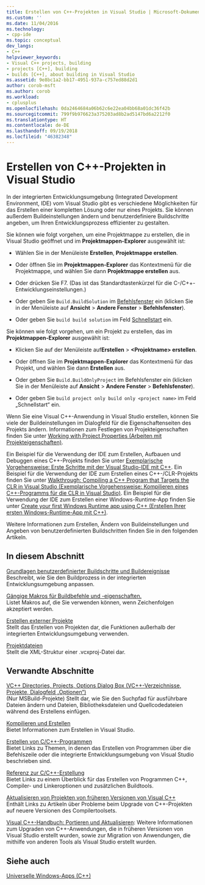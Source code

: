 ```yaml
---
title: Erstellen von C++-Projekten in Visual Studio | Microsoft-Dokumentation
ms.custom: ''
ms.date: 11/04/2016
ms.technology:
- cpp-ide
ms.topic: conceptual
dev_langs:
- C++
helpviewer_keywords:
- Visual C++ projects, building
- projects [C++], building
- builds [C++], about building in Visual Studio
ms.assetid: 9e8bc1a2-bb17-4951-937a-c757ed88d2d1
author: corob-msft
ms.author: corob
ms.workload:
- cplusplus
ms.openlocfilehash: 0da2464684a06b62c6e22ea04bb68a01dc36f42b
ms.sourcegitcommit: 799f9b976623a375203ad8b2ad5147bd6a2212f0
ms.translationtype: HT
ms.contentlocale: de-DE
ms.lasthandoff: 09/19/2018
ms.locfileid: "46382348"
---
```

# <a name="building-c-projects-in-visual-studio"></a>Erstellen von C++-Projekten in Visual Studio

In der integrierten Entwicklungsumgebung (Integrated Development Environment, IDE) vom Visual Studio gibt es verschiedene Möglichkeiten für das Erstellen einer kompletten Lösung oder nur eines Projekts. Sie können außerdem Buildeinstellungen ändern und benutzerdefiniere Buildschritte angeben, um Ihren Entwicklungsprozess effizienter zu gestalten.

Sie können wie folgt vorgehen, um eine Projektmappe zu erstellen, die in Visual Studio geöffnet und im **Projektmappen-Explorer** ausgewählt ist:

- Wählen Sie in der Menüleiste **Erstellen**, **Projektmappe erstellen**.

- Oder öffnen Sie im **Projektmappen-Explorer** das Kontextmenü für die Projektmappe, und wählen Sie dann **Projektmappe erstellen** aus.

- Oder drücken Sie F7. (Das ist das Standardtastenkürzel für die C-/C++-Entwicklungseinstellungen.)

- Oder geben Sie `Build.BuildSolution` im [Befehlsfenster](/visualstudio/ide/reference/command-window) ein (klicken Sie in der Menüleiste auf **Ansicht** > **Andere Fenster** > **Befehlsfenster**).

- Oder geben Sie `build build solution` im Feld [Schnellstart](/visualstudio/ide/reference/quick-launch-environment-options-dialog-box) ein.

Sie können wie folgt vorgehen, um ein Projekt zu erstellen, das im **Projektmappen-Explorer** ausgewählt ist:

- Klicken Sie auf der Menüleiste auf**Erstellen** > **\<Projektname> erstellen**.

- Oder öffnen Sie im **Projektmappen-Explorer** das Kontextmenü für das Projekt, und wählen Sie dann **Erstellen** aus.

- Oder geben Sie `Build.BuildOnlyProject` im Befehlsfenster ein (klicken Sie in der Menüleiste auf **Ansicht** > **Andere Fenster** > **Befehlsfenster**).

- Oder geben Sie `build project only build only <project name>` im Feld „Schnellstart“ ein.

Wenn Sie eine Visual C++-Anwendung in Visual Studio erstellen, können Sie viele der Buildeinstellungen im Dialogfeld für die Eigenschaftenseiten des Projekts ändern. Informationen zum Festlegen von Projekteigenschaften finden Sie unter [Working with Project Properties (Arbeiten mit Projekteigenschaften)](../ide/working-with-project-properties.md).

Ein Beispiel für die Verwendung der IDE zum Erstellen, Aufbauen und Debuggen eines C++-Projekts finden Sie unter [Exemplarische Vorgehensweise: Erste Schritte mit der Visual Studio-IDE mit C++](/visualstudio/ide/getting-started-with-cpp-in-visual-studio). Ein Beispiel für die Verwendung der IDE zum Erstellen eines C++-/CLR-Projekts finden Sie unter [Walkthrough: Compiling a C++ Program that Targets the CLR in Visual Studio (Exemplarische Vorgehensweise: Kompilieren eines C++-Programms für die CLR in Visual Studio)](../ide/walkthrough-compiling-a-cpp-program-that-targets-the-clr-in-visual-studio.md). Ein Beispiel für die Verwendung der IDE zum Erstellen einer Windows-Runtime-App finden Sie unter [Create your first Windows Runtime app using C++ (Erstellen Ihrer ersten Windows-Runtime-App mit C++)](https://msdn.microsoft.com/library/windows/apps/hh974580.aspx).

Weitere Informationen zum Erstellen, Ändern von Buildeinstellungen und Angeben von benutzerdefinierten Buildschritten finden Sie in den folgenden Artikeln.

## <a name="in-this-section"></a>In diesem Abschnitt

[Grundlagen benutzerdefinierter Buildschritte und Buildereignisse](../ide/understanding-custom-build-steps-and-build-events.md)<br>
Beschreibt, wie Sie den Buildprozess in der integrierten Entwicklungsumgebung anpassen.

[Gängige Makros für Buildbefehle und -eigenschaften.](../ide/common-macros-for-build-commands-and-properties.md)<br>
Listet Makros auf, die Sie verwenden können, wenn Zeichenfolgen akzeptiert werden.

[Erstellen externer Projekte](../ide/building-external-projects.md)<br>
Stellt das Erstellen von Projekten dar, die Funktionen außerhalb der integrierten Entwicklungsumgebung verwenden.

[Projektdateien](../ide/project-files.md)<br>
Stellt die XML-Struktur einer .vcxproj-Datei dar.

## <a name="related-sections"></a>Verwandte Abschnitte

[VC++ Directories, Projects, Options Dialog Box (VC++-Verzeichnisse, Projekte, Dialogfeld „Optionen“)](vcpp-directories-property-page.md)<br>
(Nur MSBuild-Projekte) Stellt dar, wie Sie den Suchpfad für ausführbare Dateien ändern und Dateien, Bibliotheksdateien und Quellcodedateien während des Erstellens einfügen.

[Kompilieren und Erstellen](/visualstudio/ide/compiling-and-building-in-visual-studio)<br>
Bietet Informationen zum Erstellen in Visual Studio.

[Erstellen von C/C++-Programmen](../build/building-c-cpp-programs.md)<br>
Bietet Links zu Themen, in denen das Erstellen von Programmen über die Befehlszeile oder die integrierte Entwicklungsumgebung von Visual Studio beschrieben sind.

[Referenz zur C/C++-Erstellung](../build/reference/c-cpp-building-reference.md)<br>
Bietet Links zu einem Überblick für das Erstellen von Programmen C++, Compiler- und Linkeroptionen und zusätzlichen Buildtools.

[Aktualisieren von Projekten von früheren Versionen von Visual C++](../porting/upgrading-projects-from-earlier-versions-of-visual-cpp.md)<br>
Enthält Links zu Artikeln über Probleme beim Upgrade von C++-Projekten auf neuere Versionen des Compilertoolsets.

[Visual C++-Handbuch: Portieren und Aktualisieren](../porting/visual-cpp-porting-and-upgrading-guide.md): Weitere Informationen zum Upgraden von C++-Anwendungen, die in früheren Versionen von Visual Studio erstellt wurden, sowie zur Migration von Anwendungen, die mithilfe von anderen Tools als Visual Studio erstellt wurden.

## <a name="see-also"></a>Siehe auch

[Universelle Windows-Apps (C++)](../windows/universal-windows-apps-cpp.md)